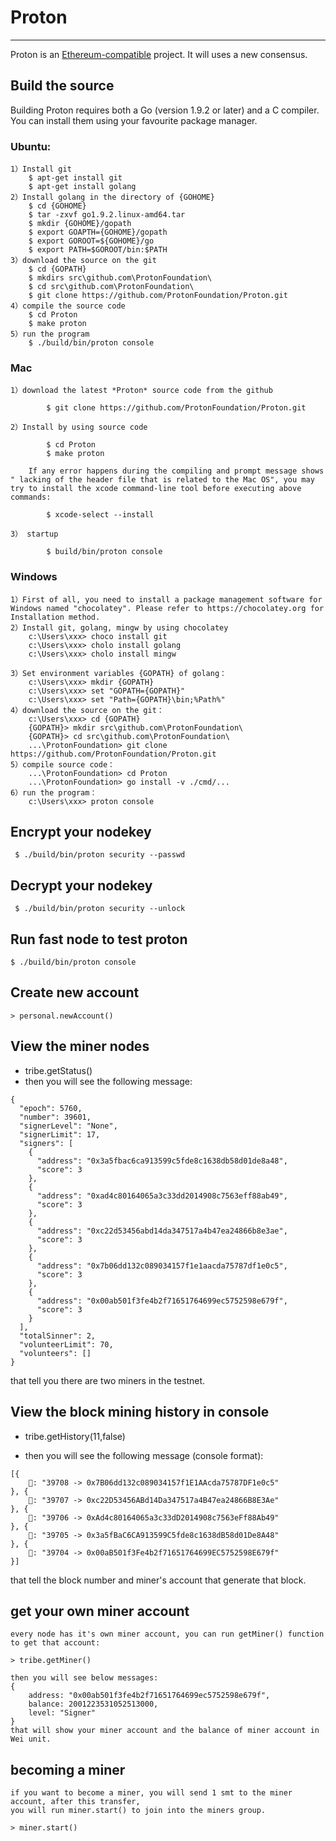 # Proton
----------

Proton is an [Ethereum-compatible](https://github.com/ProtonFoundation/Proton) project. It will uses a new consensus.

## Build the source

Building Proton requires both a Go (version 1.9.2 or later) and a C compiler. You can install them using your favourite package manager.

### Ubuntu:

	1）Install git
		$ apt-get install git
		$ apt-get install golang
	2）Install golang in the directory of {GOHOME}
		$ cd {GOHOME}
		$ tar -zxvf go1.9.2.linux-amd64.tar
		$ mkdir {GOHOME}/gopath
		$ export GOAPTH={GOHOME}/gopath
		$ export GOROOT=${GOHOME}/go
		$ export PATH=$GOROOT/bin:$PATH
	3）download the source on the git
		$ cd {GOPATH}
		$ mkdirs src\github.com\ProtonFoundation\
		$ cd src\github.com\ProtonFoundation\
		$ git clone https://github.com/ProtonFoundation/Proton.git
	4）compile the source code
		$ cd Proton
		$ make proton
	5）run the program
		$ ./build/bin/proton console

### Mac


	1）download the latest *Proton* source code from the github

        	$ git clone https://github.com/ProtonFoundation/Proton.git

	2）Install by using source code

        	$ cd Proton
        	$ make proton

		If any error happens during the compiling and prompt message shows " lacking of the header file that is related to the Mac OS", you may try to install the xcode command-line tool before executing above commands:

	        $ xcode-select --install

	3） startup

        	$ build/bin/proton console

### Windows

	1）First of all, you need to install a package management software for Windows named "chocolatey". Please refer to https://chocolatey.org for Installation method.
	2）Install git, golang, mingw by using chocolatey
		c:\Users\xxx> choco install git
		c:\Users\xxx> cholo install golang
		c:\Users\xxx> cholo install mingw

	3）Set environment variables {GOPATH} of golang：
		c:\Users\xxx> mkdir {GOPATH}
		c:\Users\xxx> set "GOPATH={GOPATH}"
		c:\Users\xxx> set "Path={GOPATH}\bin;%Path%"
	4）download the source on the git：
		c:\Users\xxx> cd {GOPATH}
		{GOPATH}> mkdir src\github.com\ProtonFoundation\
		{GOPATH}> cd src\github.com\ProtonFoundation\
		...\ProtonFoundation> git clone https://github.com/ProtonFoundation/Proton.git
	5）compile source code：
		...\ProtonFoundation> cd Proton
		...\ProtonFoundation> go install -v ./cmd/...
	6）run the program：
		c:\Users\xxx> proton console



## Encrypt your nodekey

     $ ./build/bin/proton security --passwd
## Decrypt your nodekey

     $ ./build/bin/proton security --unlock

## Run fast node to test proton

    $ ./build/bin/proton console

## Create new account

    > personal.newAccount()

## View the miner nodes

* tribe.getStatus()
* then you will see the following message:
<pre><code>{
  "epoch": 5760,
  "number": 39601,
  "signerLevel": "None",
  "signerLimit": 17,
  "signers": [
    {
      "address": "0x3a5fbac6ca913599c5fde8c1638db58d01de8a48",
      "score": 3
    },
    {
      "address": "0xad4c80164065a3c33dd2014908c7563eff88ab49",
      "score": 3
    },
    {
      "address": "0xc22d53456abd14da347517a4b47ea24866b8e3ae",
      "score": 3
    },
    {
      "address": "0x7b06dd132c089034157f1e1aacda75787df1e0c5",
      "score": 3
    },
    {
      "address": "0x00ab501f3fe4b2f71651764699ec5752598e679f",
      "score": 3
    }
  ],
  "totalSinner": 2,
  "volunteerLimit": 70,
  "volunteers": []
}</code></pre>

that tell you there are two miners in the testnet.

## View the block mining history in console

* tribe.getHistory(11,false)

* then you will see the following message (console format):
<pre><code>[{
    🔨: "39708 -> 0x7B06dd132c089034157f1E1AAcda75787DF1e0c5"
}, {
    🔨: "39707 -> 0xc22D53456ABd14Da347517a4B47ea24866B8E3Ae"
}, {
    🔨: "39706 -> 0xAd4c80164065a3c33dD2014908c7563eFf88Ab49"
}, {
    🔨: "39705 -> 0x3a5fBaC6CA913599C5fde8c1638dB58d01De8A48"
}, {
    🔨: "39704 -> 0x00aB501f3Fe4b2f71651764699EC5752598E679f"
}]</code></pre>

that tell the block number and miner's account that generate that block.

## get your own miner account

    every node has it's own miner account, you can run getMiner() function to get that account:

    > tribe.getMiner()

    then you will see below messages:
    {
        address: "0x00ab501f3fe4b2f71651764699ec5752598e679f",
        balance: 2001223531052513000,
        level: "Signer"
    }
    that will show your miner account and the balance of miner account in Wei unit.

## becoming a miner

    if you want to become a miner, you will send 1 smt to the miner account, after this transfer,
    you will run miner.start() to join into the miners group.

    > miner.start()
